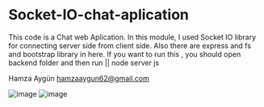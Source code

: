 # Socket-IO-chat-aplication

This code is a Chat web Aplication. In this module, I used Socket IO library for connecting server side from client side. Also there are express and fs and bootstrap library
in here.
If you want to run this , you should open backend folder and then run ||  node server js

Hamza Aygün
hamzaaygun62@gmail.com

![image](https://user-images.githubusercontent.com/85802866/146635752-db585a79-d4b5-4962-af88-639b125f15e9.png)
![image](https://user-images.githubusercontent.com/85802866/146635815-05b9dff4-7e6f-4ba7-b800-dd6effc29c07.png)
